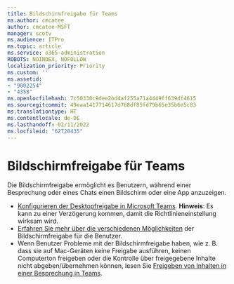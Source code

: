 ```yaml
---
title: Bildschirmfreigabe für Teams
ms.author: cmcatee
author: cmcatee-MSFT
manager: scotv
ms.audience: ITPro
ms.topic: article
ms.service: o365-administration
ROBOTS: NOINDEX, NOFOLLOW
localization_priority: Priority
ms.custom: ''
ms.assetid:
- "9002254"
- "4358"
ms.openlocfilehash: 7c50330c9dee2bd4af255a71a4449ff639df4615
ms.sourcegitcommit: 49eaa1417714617d768df85fd79b65e35b6e5c83
ms.translationtype: HT
ms.contentlocale: de-DE
ms.lasthandoff: 02/11/2022
ms.locfileid: "62728435"
---
```

# <a name="screen-sharing-with-teams"></a>Bildschirmfreigabe für Teams

Die Bildschirmfreigabe ermöglicht es Benutzern, während einer Besprechung oder eines Chats einen Bildschirm oder eine App anzuzeigen.

- [Konfigurieren der Desktopfreigabe in Microsoft Teams](https://docs.microsoft.com/microsoftteams/configure-desktop-sharing). **Hinweis**: Es kann zu einer Verzögerung kommen, damit die Richtlinieneinstellung wirksam wird.
- [Erfahren Sie mehr über die verschiedenen Möglichkeiten](https://docs.microsoft.com/microsoftteams/meeting-policies-in-teams#meeting-policy-settings---content-sharing) der Bildschirmfreigabe für die Benutzer.
- Wenn Benutzer Probleme mit der Bildschirmfreigabe haben, wie z. B. dass sie auf Mac-Geräten keine Freigabe ausführen, keinen Computerton freigeben oder die Kontrolle über freigegebene Inhalte nicht abgeben/übernehmen können, lesen Sie [Freigeben von Inhalten in einer Besprechung in Teams](https://support.microsoft.com/office/share-content-in-a-meeting-in-teams-fcc2bf59-aecd-4481-8f99-ce55dd836ce8).
